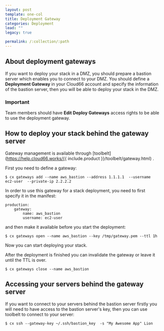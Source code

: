 ```yaml
---
layout: post
template: one-col
title: Deployment Gateway
categories: Deployment
lead: ""
legacy: true

permalink: /:collection/:path
---
```




## About deployment gateways

If you want to deploy your stack in a DMZ, you should prepare a bastion server which enables you to connect to your DMZ. You should define a **Deployment Gateway** in your Cloud66 account and specify the information of the bastion server, then you will be able to deploy your stack in the DMZ.



### Important

Team members should have **Edit Deploy Gateways** access rights to be able to use the deployment gateway.



## How to deploy your stack behind the gateway server

Gateway management is available through [toolbelt](https://help.cloud66.works/{{ include.product }}/toolbelt/gateway.html) .

First you need to define a gateway:

```
$ cx gateways add --name aws_bastion --address 1.1.1.1  --username ec2-user  --private-ip 2.2.2.2
```

In order to use this gateway for a stack deployment, you need to first specify it in the manifest:

```
production:
   	gateway:
   	    name: aws_bastion
   	    username: ec2-user
```

and then make it available before you start the deployment:

```
$ cx gateways open --name aws_bastion --key /tmp/gateway.pem --ttl 1h
```

Now you can start deploying your stack.

After the deployment is finished you can invalidate the gateway or leave it until the TTL is over.

```
$ cx gateways close --name aws_bastion
```


## Accessing your servers behind the gateway server

If you want to connect to your servers behind the bastion server firstly you will need to have access to the bastion server's key, then you can use toolbelt to connect to your server:

```
$ cx ssh --gateway-key ~/.ssh/bastion_key  -s "My Awesome App" Lion
```

